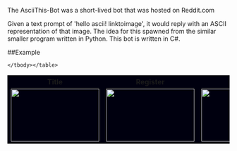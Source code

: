 The AsciiThis-Bot was a short-lived bot that was hosted on Reddit.com

Given a text prompt of 'hello ascii! linktoimage', it would reply with an ASCII representation of that image.
The idea for this spawned from the similar smaller program written in Python. This bot is written in C#.

##Example


<table bgcolor="#00000F">
    <tbody>
        <tr>	
            <th>Title</th>
            <th>Register</th>
            <th>Select</th></tr>
        <tr>           
            <td><img src="http://i.imgur.com/lAKqxex.png" width="200" height="120"/></a></td>
            <td><a href="http://i1192.photobucket.com/albums/aa340/Mekire/Cabbages/02-register.png~original"><img src="http://i1192.photobucket.com/albums/aa340/Mekire/Cabbages/02-register.png~original" width="200" height="120"/></a></td>
            <td><a href="http://i1192.photobucket.com/albums/aa340/Mekire/Cabbages/03-select.png~original"><img src="http://i1192.photobucket.com/albums/aa340/Mekire/Cabbages/03-select.png~original" width="200" height="120"/></a></td></tr>

    </tbody></table>

